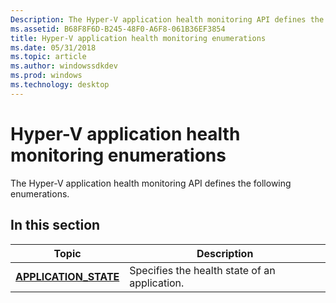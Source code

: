 ```yaml
---
Description: The Hyper-V application health monitoring API defines the following enumerations.
ms.assetid: B68F8F6D-B245-48F0-A6F8-061B36EF3854
title: Hyper-V application health monitoring enumerations
ms.date: 05/31/2018
ms.topic: article
ms.author: windowssdkdev
ms.prod: windows
ms.technology: desktop
---
```


# Hyper-V application health monitoring enumerations

The Hyper-V application health monitoring API defines the following enumerations.

## In this section



| Topic                                                      | Description                                              |
|------------------------------------------------------------|----------------------------------------------------------|
| [**APPLICATION\_STATE**](application-state.md)<br/> | Specifies the health state of an application.<br/> |



 

 

 




